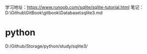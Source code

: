 学习地址：https://www.runoob.com/sqlite/sqlite-tutorial.html
笔记：D:\Github\GitBook\gitbook\Database\sqlite3.md

# python
D:/Github/Storage/python/study/sqlite3/